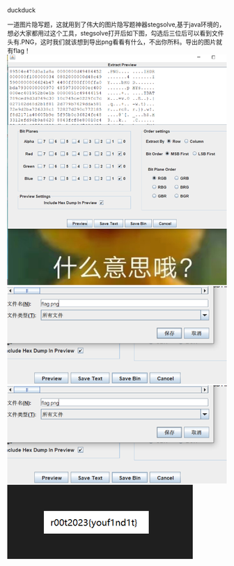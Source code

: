 duckduck

一道图片隐写题，这就用到了伟大的图片隐写题神器stegsolve,基于java环境的，想必大家都用过这个工具，stegsolve打开后如下图，勾选后三位后可以看到文件头有.PNG，这时我们就该想到导出png看看有什么，不出你所料。导出的图片就有flag！
![](https://github.com/r00t-security-lab/rtctf2023/blob/main/misc/duckduck/4.png)
![](https://github.com/r00t-security-lab/rtctf2023/blob/main/misc/duckduck/3.png)
![](https://github.com/r00t-security-lab/rtctf2023/blob/main/misc/duckduck/2.png)
![](https://github.com/r00t-security-lab/rtctf2023/blob/main/misc/duckduck/1.png)

